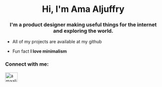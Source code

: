<h1 align="center">Hi, I'm Ama Aljuffry</h1>
<h3 align="center">I'm a product designer making useful things for the internet and exploring the world.</h3>

- All of my projects are available at my github

- Fun fact **I love minimalism**

<h3 align="left">Connect with me:</h3>
<p align="left">
<a href="https://linkedin.com/in/amaaljuffry" target="blank"><img align="center" src="https://raw.githubusercontent.com/rahuldkjain/github-profile-readme-generator/master/src/images/icons/Social/linked-in-alt.svg" alt="amaaljuffry" height="30" width="40" /></a>
</p>
